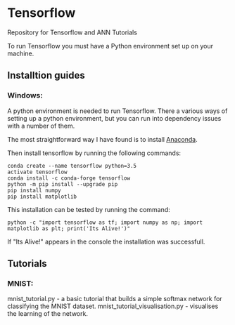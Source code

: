 # Tensorflow
Repository for Tensorflow and ANN Tutorials

To run Tensorflow you must have a Python environment set up on your machine.


## Installtion guides

### Windows:

A python environment is needed to run Tensorflow. There a various ways of setting up a python environment, but you can run into dependency issues with a number of them.

The most straightforward way I have found is to install [Anaconda](https://www.anaconda.com/download/).

Then install tensorflow by running the following commands:
```
conda create --name tensorflow python=3.5 
activate tensorflow
conda install -c conda-forge tensorflow
python -m pip install --upgrade pip
pip install numpy
pip install matplotlib
```
This installation can be tested by running the command:
```
python -c "import tensorflow as tf; import numpy as np; import matplotlib as plt; print('Its Alive!')"
```

If "Its Alive!" appears in the console the installation was successfull.





## Tutorials

### MNIST:
mnist_tutorial.py - a basic tutorial that builds a simple softmax network for classifying the MNIST dataset.
mnist_tutorial_visualisation.py - visualises the learning of the network.
